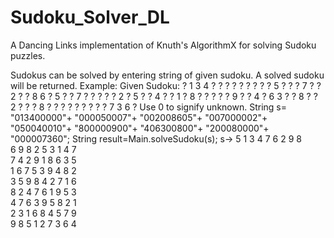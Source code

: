 Sudoku_Solver_DL
================

A Dancing Links implementation of Knuth's AlgorithmX for solving Sudoku puzzles.

Sudokus can be solved by entering string of given sudoku.  A solved sudoku will be returned.
Example:
Given Sudoku:
?	1	3	4	?	?	?	?	?
?	?	?	?	5	?	?	?	7
?	?	2	?	?	8	6	?	5
?	?	7	?	?	?	?	?	2
?	5	?	?	4	?	?	1	?
8	?	?	?	?	?	9	?	?
4	?	6	3	?	?	8	?	?
2	?	?	?	8	?	?	?	?
?	?	?	?	?	7	3	6	?
Use 0 to signify unknown.
String s=	"013400000"+
			"000050007"+
			"002008605"+
			"007000002"+
			"050040010"+
			"800000900"+
			"406300800"+
			"200080000"+
			"000007360";
String result=Main.solveSudoku(s);
s->
5	1	3	4	7	6	2	9	8	
6	9	8	2	5	3	1	4	7	
7	4	2	9	1	8	6	3	5	
1	6	7	5	3	9	4	8	2	
3	5	9	8	4	2	7	1	6	
8	2	4	7	6	1	9	5	3	
4	7	6	3	9	5	8	2	1	
2	3	1	6	8	4	5	7	9	
9	8	5	1	2	7	3	6	4	
